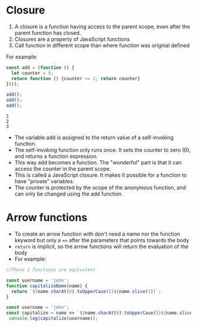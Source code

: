 # Closure

1) A closure is a function having access to the parent scope, even after the parent function has closed.
2) Closures are a property of JavaScript functions 
3) Call function in different scope than where function was original defined

For example: 

```javascript
const add = (function () {
  let counter = 0;
  return function () {counter += 1; return counter}
})();

add();
add();
add();
```
```
1
2
3
```

- The variable add is assigned to the return value of a self-invoking function. 
- The self-invoking function only runs once. It sets the counter to zero (0), and returns a function expression.
- This way add becomes a function. The "wonderful" part is that it can access the counter in the parent scope.
- This is called a JavaScript closure. It makes it possible for a function to have "private" variables.
- The counter is protected by the scope of the anonymous function, and can only be changed using the add function.

# Arrow functions

- To create an arrow function with don't need a name nor the function keyword but only a `=>` after the parameters that points towards the body
- `return` is implicit, so the arrow functions will return the evaluation of the body
- For example:
```javascript
//These 2 functions are equivalent

const username = 'john';
function capitalizeName(name) {
  return `${name.charAt(0).toUpperCase()}${name.slice(1)}`;  
}

const username = 'john';
const capitalize = name => `${name.charAt(0).toUpperCase()}${name.slice(1)}`;
 console.log(capitalize(username));
 ```
